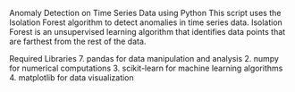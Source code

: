 Anomaly Detection on Time Series Data using Python
This script uses the Isolation Forest algorithm to detect anomalies in time series data. Isolation Forest is an unsupervised learning algorithm that identifies data points that are farthest from the rest of the data.

Required Libraries
7. pandas for data manipulation and analysis
2. numpy for numerical computations
3. scikit-learn for machine learning algorithms
4. matplotlib for data visualization
